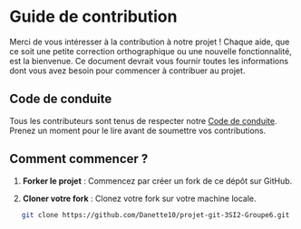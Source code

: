 # Guide de contribution

Merci de vous intéresser à la contribution à notre projet ! Chaque aide, que ce soit une petite correction orthographique ou une nouvelle fonctionnalité, est la bienvenue. Ce document devrait vous fournir toutes les informations dont vous avez besoin pour commencer à contribuer au projet.

## Code de conduite

Tous les contributeurs sont tenus de respecter notre [Code de conduite](CODE_OF_CONDUCT.md). Prenez un moment pour le lire avant de soumettre vos contributions.

## Comment commencer ?

1. **Forker le projet** : Commencez par créer un fork de ce dépôt sur GitHub.

2. **Cloner votre fork** : Clonez votre fork sur votre machine locale.

   
```bash
   git clone https://github.com/Danette10/projet-git-3SI2-Groupe6.git
```
